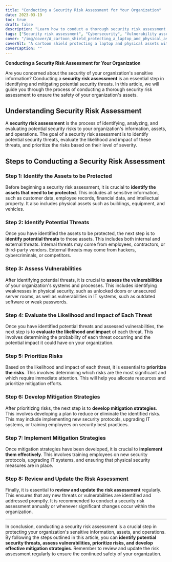 ```yaml
---
title: "Conducting a Security Risk Assessment for Your Organization"
date: 2023-03-19
toc: true
draft: false
description: "Learn how to conduct a thorough security risk assessment to protect your organization's sensitive information and assets."
tags: ["Security risk assessment", "Cybersecurity", "Vulnerability assessment", "Threat identification", "Risk management", "Mitigation strategies", "Physical security", "Information security", "Asset protection", "Data protection", "Risk prioritization", "Security protocols", "IT systems", "Employee training", "Risk assessment review", "Internal threats", "External threats", "Security threats", "Data breach prevention", "Risk analysis"]
cover: "/img/cover/A_cartoon_shield_protecting_a_laptop_and_physical_assets.png"
coverAlt: "A cartoon shield protecting a laptop and physical assets with a magnifying glass identifying risks."
coverCaption: ""
---
```

**Conducting a Security Risk Assessment for Your Organization**

Are you concerned about the security of your organization's sensitive information? Conducting a **security risk assessment** is an essential step in identifying and mitigating potential security threats. In this article, we will guide you through the process of conducting a thorough security risk assessment to ensure the safety of your organization's assets.

## Understanding Security Risk Assessment

A **security risk assessment** is the process of identifying, analyzing, and evaluating potential security risks to your organization's information, assets, and operations. The goal of a security risk assessment is to identify potential security threats, evaluate the likelihood and impact of these threats, and prioritize the risks based on their level of severity.

## Steps to Conducting a Security Risk Assessment

### Step 1: Identify the Assets to be Protected

Before beginning a security risk assessment, it is crucial to **identify the assets that need to be protected**. This includes all sensitive information, such as customer data, employee records, financial data, and intellectual property. It also includes physical assets such as buildings, equipment, and vehicles.

### Step 2: Identify Potential Threats

Once you have identified the assets to be protected, the next step is to **identify potential threats** to those assets. This includes both internal and external threats. Internal threats may come from employees, contractors, or third-party vendors. External threats may come from hackers, cybercriminals, or competitors.

### Step 3: Assess Vulnerabilities

After identifying potential threats, it is crucial to **assess the vulnerabilities** of your organization's systems and processes. This includes identifying weaknesses in physical security, such as unlocked doors or unsecured server rooms, as well as vulnerabilities in IT systems, such as outdated software or weak passwords.

### Step 4: Evaluate the Likelihood and Impact of Each Threat

Once you have identified potential threats and assessed vulnerabilities, the next step is to **evaluate the likelihood and impact** of each threat. This involves determining the probability of each threat occurring and the potential impact it could have on your organization.

### Step 5: Prioritize Risks

Based on the likelihood and impact of each threat, it is essential to **prioritize the risks**. This involves determining which risks are the most significant and which require immediate attention. This will help you allocate resources and prioritize mitigation efforts.

### Step 6: Develop Mitigation Strategies

After prioritizing risks, the next step is to **develop mitigation strategies**. This involves developing a plan to reduce or eliminate the identified risks. This may include implementing new security protocols, upgrading IT systems, or training employees on security best practices.

### Step 7: Implement Mitigation Strategies

Once mitigation strategies have been developed, it is crucial to **implement them effectively**. This involves training employees on new security protocols, upgrading IT systems, and ensuring that physical security measures are in place.

### Step 8: Review and Update the Risk Assessment

Finally, it is essential to **review and update the risk assessment** regularly. This ensures that any new threats or vulnerabilities are identified and addressed promptly. It is recommended to conduct a security risk assessment annually or whenever significant changes occur within the organization.

______

In conclusion, conducting a security risk assessment is a crucial step in protecting your organization's sensitive information, assets, and operations. By following the steps outlined in this article, you can **identify potential security threats, assess vulnerabilities, prioritize risks, and develop effective mitigation strategies**. Remember to review and update the risk assessment regularly to ensure the continued safety of your organization.
